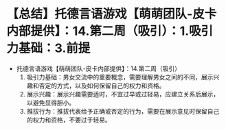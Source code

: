 # 【总结】托德言语游戏【萌萌团队-皮卡内部提供】：14.第二周（吸引）：1.吸引力基础：3.前提

-   托德言语游戏【萌萌团队-皮卡内部提供】：14.第二周（吸引）
    1.  吸引力基础：男女交流中的重要概念，需要理解男女之间的不同，展示兴趣和否定的方式，以及如何保留自己的权力和资格。
    2.  展示兴趣：展示兴趣需要适时，不宜过早或过轻易，应建立关系后展示，以避免显得胆小。
    3.  推拔行为：推拔代表给予正确或否定的行为，需要在展示意见时保留自己的权力和资格，不要过于轻易。